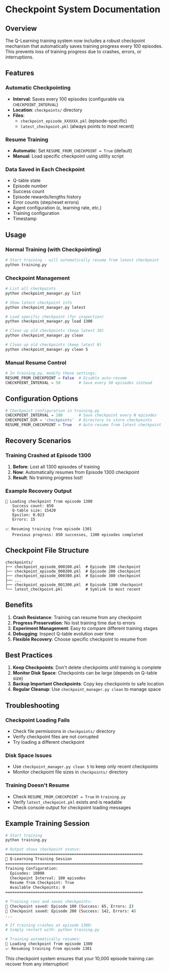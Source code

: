 # Checkpoint System Documentation

## Overview

The Q-Learning training system now includes a robust checkpoint mechanism that automatically saves training progress every 100 episodes. This prevents loss of training progress due to crashes, errors, or interruptions.

## Features

### Automatic Checkpointing
- **Interval**: Saves every 100 episodes (configurable via `CHECKPOINT_INTERVAL`)
- **Location**: `checkpoints/` directory
- **Files**: 
  - `checkpoint_episode_XXXXXX.pkl` (episode-specific)
  - `latest_checkpoint.pkl` (always points to most recent)

### Resume Training
- **Automatic**: Set `RESUME_FROM_CHECKPOINT = True` (default)
- **Manual**: Load specific checkpoint using utility script

### Data Saved in Each Checkpoint
- Q-table state
- Episode number
- Success count  
- Episode rewards/lengths history
- Error counts (step/reset errors)
- Agent configuration (ε, learning rate, etc.)
- Training configuration
- Timestamp

## Usage

### Normal Training (with Checkpointing)
```bash
# Start training - will automatically resume from latest checkpoint
python training.py
```

### Checkpoint Management
```bash
# List all checkpoints
python checkpoint_manager.py list

# Show latest checkpoint info
python checkpoint_manager.py latest  

# Load specific checkpoint (for inspection)
python checkpoint_manager.py load 1300

# Clean up old checkpoints (keep latest 10)
python checkpoint_manager.py clean

# Clean up old checkpoints (keep latest N)
python checkpoint_manager.py clean 5
```

### Manual Resume Control
```python
# In training.py, modify these settings:
RESUME_FROM_CHECKPOINT = False  # Disable auto-resume
CHECKPOINT_INTERVAL = 50        # Save every 50 episodes instead
```

## Configuration Options

```python
# Checkpoint configuration in training.py
CHECKPOINT_INTERVAL = 100       # Save checkpoint every N episodes
CHECKPOINT_DIR = 'checkpoints'  # Directory to store checkpoints  
RESUME_FROM_CHECKPOINT = True   # Auto-resume from latest checkpoint
```

## Recovery Scenarios

### Training Crashed at Episode 1300
1. **Before**: Lost all 1300 episodes of training
2. **Now**: Automatically resumes from Episode 1300 checkpoint
3. **Result**: No training progress lost!

### Example Recovery Output
```
🔄 Loading checkpoint from episode 1300
   Success count: 850
   Q-table size: 15420
   Epsilon: 0.023
   Errors: 15

📈 Resuming training from episode 1301
   Previous progress: 850 successes, 1300 episodes completed
```

## Checkpoint File Structure
```
checkpoints/
├── checkpoint_episode_000100.pkl  # Episode 100 checkpoint
├── checkpoint_episode_000200.pkl  # Episode 200 checkpoint  
├── checkpoint_episode_000300.pkl  # Episode 300 checkpoint
├── ...
├── checkpoint_episode_001300.pkl  # Episode 1300 checkpoint
└── latest_checkpoint.pkl          # Symlink to most recent
```

## Benefits

1. **Crash Resistance**: Training can resume from any checkpoint
2. **Progress Preservation**: No lost training time due to errors
3. **Experiment Management**: Easy to compare different training stages
4. **Debugging**: Inspect Q-table evolution over time
5. **Flexible Recovery**: Choose specific checkpoint to resume from

## Best Practices

1. **Keep Checkpoints**: Don't delete checkpoints until training is complete
2. **Monitor Disk Space**: Checkpoints can be large (depends on Q-table size)
3. **Backup Important Checkpoints**: Copy key checkpoints to safe location
4. **Regular Cleanup**: Use `checkpoint_manager.py clean` to manage space

## Troubleshooting

### Checkpoint Loading Fails
- Check file permissions in `checkpoints/` directory
- Verify checkpoint files are not corrupted
- Try loading a different checkpoint

### Disk Space Issues  
- Use `checkpoint_manager.py clean 5` to keep only recent checkpoints
- Monitor checkpoint file sizes in `checkpoints/` directory

### Training Doesn't Resume
- Check `RESUME_FROM_CHECKPOINT = True` in `training.py`
- Verify `latest_checkpoint.pkl` exists and is readable
- Check console output for checkpoint loading messages

## Example Training Session

```bash
# Start training
python training.py

# Output shows checkpoint status:
============================================================
🚀 Q-Learning Training Session  
============================================================
Training Configuration:
  Episodes: 10000
  Checkpoint Interval: 100 episodes
  Resume from Checkpoint: True
  Available Checkpoints: 0
============================================================

# Training runs and saves checkpoints:
💾 Checkpoint saved: Episode 100 (Success: 65, Errors: 2)
💾 Checkpoint saved: Episode 200 (Success: 142, Errors: 4)
...

# If training crashes at episode 1300:
# Simply restart with: python training.py

# Training automatically resumes:
🔄 Loading checkpoint from episode 1300
📈 Resuming training from episode 1301
```

This checkpoint system ensures that your 10,000 episode training can recover from any interruption!